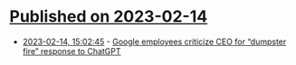 # [Published on 2023-02-14](index.md)

* [2023-02-14, 15:02:45](https://news.ycombinator.com/item?id=34790264) - [Google employees criticize CEO for “dumpster fire” response to ChatGPT](https://arstechnica.com/gadgets/2023/02/google-employees-criticize-ceo-for-dumpster-fire-response-to-chatgpt/)
